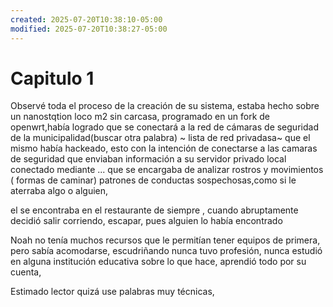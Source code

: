 ```yaml
---
created: 2025-07-20T10:38:10-05:00
modified: 2025-07-20T10:38:27-05:00
---
```


# Capitulo 1

Observé toda el proceso de la creación de su sistema, estaba  hecho sobre un nanostqtion loco m2 sin carcasa, programado en un fork de openwrt,había logrado que se conectará a la red de cámaras de seguridad de la municipalidad(buscar otra palabra) ~ lista de red privadasa~ que el mismo había hackeado, esto con la intención de conectarse a las camaras de seguridad que enviaban información a su servidor privado local conectado mediante ... que se encargaba de analizar rostros y movimientos ( formas de caminar) patrones de conductas sospechosas,como si le aterraba algo o alguien,

el se encontraba en el restaurante de siempre , cuando abruptamente decidió salir corriendo, escapar, pues alguien lo había encontrado

Noah no tenía muchos recursos que le permitían tener equipos de primera, pero sabía acomodarse, escudriñando nunca tuvo profesión, nunca estudió en alguna institución educativa sobre lo que hace, aprendió todo por su cuenta, 


Estimado lector quizá use palabras muy técnicas, 
